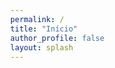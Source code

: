 ```yaml
---
permalink: /
title: "Início"
author_profile: false
layout: splash
---
```


<style>
  body {
    display: flex;
    align-items: center;
    justify-content: center;
  }
  canvas {
    border: 1px solid white;
  }
</style>

<canvas width="400" height="400" id="game"></canvas>

<script>
var canvas = document.getElementById('game');
var context = canvas.getContext('2d');

var grid = 16;
var count = 0;
  
var snake = {
  x: 160,
  y: 160,
  
  // snake velocity. moves one grid length every frame in either the x or y direction
  dx: grid,
  dy: 0,
  
  // keep track of all grids the snake body occupies
  cells: [],
  
  // length of the snake. grows when eating an apple
  maxCells: 4
};
var apple = {
  x: 320,
  y: 320
};

// get random whole numbers in a specific range
// @see https://stackoverflow.com/a/1527820/2124254
function getRandomInt(min, max) {
  return Math.floor(Math.random() * (max - min)) + min;
}

// game loop
function loop() {
  requestAnimationFrame(loop);

  // slow game loop to 15 fps instead of 60 (60/15 = 4)
  if (++count < 4) {
    return;
  }

  count = 0;
  context.clearRect(0,0,canvas.width,canvas.height);

  // move snake by it's velocity
  snake.x += snake.dx;
  snake.y += snake.dy;

  // wrap snake position horizontally on edge of screen
  if (snake.x < 0) {
    snake.x = canvas.width - grid;
  }
  else if (snake.x >= canvas.width) {
    snake.x = 0;
  }
  
  // wrap snake position vertically on edge of screen
  if (snake.y < 0) {
    snake.y = canvas.height - grid;
  }
  else if (snake.y >= canvas.height) {
    snake.y = 0;
  }

  // keep track of where snake has been. front of the array is always the head
  snake.cells.unshift({x: snake.x, y: snake.y});

  // remove cells as we move away from them
  if (snake.cells.length > snake.maxCells) {
    snake.cells.pop();
  }

  // draw apple
  context.fillStyle = 'red';
  context.fillRect(apple.x, apple.y, grid-1, grid-1);

  // draw snake one cell at a time
  context.fillStyle = 'green';
  snake.cells.forEach(function(cell, index) {
    
    // drawing 1 px smaller than the grid creates a grid effect in the snake body so you can see how long it is
    context.fillRect(cell.x, cell.y, grid-1, grid-1);  

    // snake ate apple
    if (cell.x === apple.x && cell.y === apple.y) {
      snake.maxCells++;

      // canvas is 400x400 which is 25x25 grids 
      apple.x = getRandomInt(0, 25) * grid;
      apple.y = getRandomInt(0, 25) * grid;
    }

    // check collision with all cells after this one (modified bubble sort)
    for (var i = index + 1; i < snake.cells.length; i++) {
      
      // snake occupies same space as a body part. reset game
      if (cell.x === snake.cells[i].x && cell.y === snake.cells[i].y) {
        snake.x = 160;
        snake.y = 160;
        snake.cells = [];
        snake.maxCells = 4;
        snake.dx = grid;
        snake.dy = 0;

        apple.x = getRandomInt(0, 25) * grid;
        apple.y = getRandomInt(0, 25) * grid;
      }
    }
  });
}

// listen to keyboard events to move the snake
document.addEventListener('keydown', function(e) {
  // prevent snake from backtracking on itself by checking that it's 
  // not already moving on the same axis (pressing left while moving
  // left won't do anything, and pressing right while moving left
  // shouldn't let you collide with your own body)
  
  // left arrow key
  if (e.which === 37 && snake.dx === 0) {
    snake.dx = -grid;
    snake.dy = 0;
  }
  // up arrow key
  else if (e.which === 38 && snake.dy === 0) {
    snake.dy = -grid;
    snake.dx = 0;
  }
  // right arrow key
  else if (e.which === 39 && snake.dx === 0) {
    snake.dx = grid;
    snake.dy = 0;
  }
  // down arrow key
  else if (e.which === 40 && snake.dy === 0) {
    snake.dy = grid;
    snake.dx = 0;
  }
});

// start the game
requestAnimationFrame(loop);
</script>